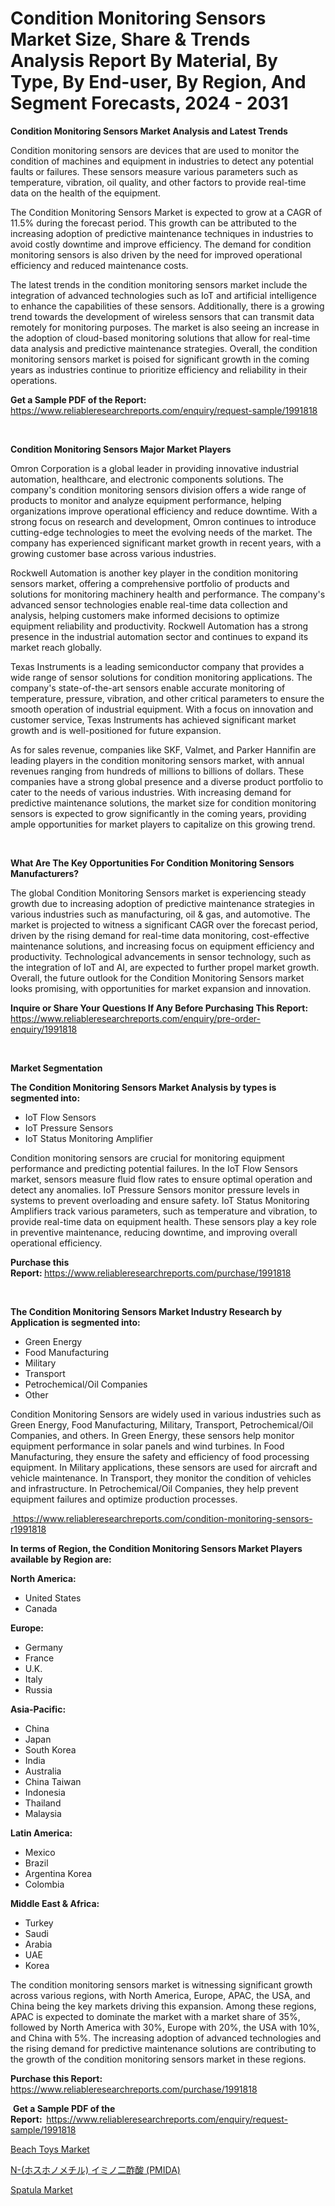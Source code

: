 <p><h1>Condition Monitoring Sensors Market Size, Share & Trends Analysis Report By Material, By Type, By End-user, By Region, And Segment Forecasts, 2024 - 2031</h1></p><p><strong>Condition Monitoring Sensors Market Analysis and Latest Trends</strong></p>
<p><p>Condition monitoring sensors are devices that are used to monitor the condition of machines and equipment in industries to detect any potential faults or failures. These sensors measure various parameters such as temperature, vibration, oil quality, and other factors to provide real-time data on the health of the equipment. </p><p>The Condition Monitoring Sensors Market is expected to grow at a CAGR of 11.5% during the forecast period. This growth can be attributed to the increasing adoption of predictive maintenance techniques in industries to avoid costly downtime and improve efficiency. The demand for condition monitoring sensors is also driven by the need for improved operational efficiency and reduced maintenance costs.</p><p>The latest trends in the condition monitoring sensors market include the integration of advanced technologies such as IoT and artificial intelligence to enhance the capabilities of these sensors. Additionally, there is a growing trend towards the development of wireless sensors that can transmit data remotely for monitoring purposes. The market is also seeing an increase in the adoption of cloud-based monitoring solutions that allow for real-time data analysis and predictive maintenance strategies. Overall, the condition monitoring sensors market is poised for significant growth in the coming years as industries continue to prioritize efficiency and reliability in their operations.</p></p>
<p><strong>Get a Sample PDF of the Report:&nbsp;</strong> <a href="https://www.reliableresearchreports.com/enquiry/request-sample/1991818">https://www.reliableresearchreports.com/enquiry/request-sample/1991818</a></p>
<p>&nbsp;</p>
<p><strong>Condition Monitoring Sensors Major Market Players</strong></p>
<p><p>Omron Corporation is a global leader in providing innovative industrial automation, healthcare, and electronic components solutions. The company's condition monitoring sensors division offers a wide range of products to monitor and analyze equipment performance, helping organizations improve operational efficiency and reduce downtime. With a strong focus on research and development, Omron continues to introduce cutting-edge technologies to meet the evolving needs of the market. The company has experienced significant market growth in recent years, with a growing customer base across various industries.</p><p>Rockwell Automation is another key player in the condition monitoring sensors market, offering a comprehensive portfolio of products and solutions for monitoring machinery health and performance. The company's advanced sensor technologies enable real-time data collection and analysis, helping customers make informed decisions to optimize equipment reliability and productivity. Rockwell Automation has a strong presence in the industrial automation sector and continues to expand its market reach globally.</p><p>Texas Instruments is a leading semiconductor company that provides a wide range of sensor solutions for condition monitoring applications. The company's state-of-the-art sensors enable accurate monitoring of temperature, pressure, vibration, and other critical parameters to ensure the smooth operation of industrial equipment. With a focus on innovation and customer service, Texas Instruments has achieved significant market growth and is well-positioned for future expansion.</p><p>As for sales revenue, companies like SKF, Valmet, and Parker Hannifin are leading players in the condition monitoring sensors market, with annual revenues ranging from hundreds of millions to billions of dollars. These companies have a strong global presence and a diverse product portfolio to cater to the needs of various industries. With increasing demand for predictive maintenance solutions, the market size for condition monitoring sensors is expected to grow significantly in the coming years, providing ample opportunities for market players to capitalize on this growing trend.</p></p>
<p>&nbsp;</p>
<p><strong>What Are The Key Opportunities For Condition Monitoring Sensors Manufacturers?</strong></p>
<p><p>The global Condition Monitoring Sensors market is experiencing steady growth due to increasing adoption of predictive maintenance strategies in various industries such as manufacturing, oil & gas, and automotive. The market is projected to witness a significant CAGR over the forecast period, driven by the rising demand for real-time data monitoring, cost-effective maintenance solutions, and increasing focus on equipment efficiency and productivity. Technological advancements in sensor technology, such as the integration of IoT and AI, are expected to further propel market growth. Overall, the future outlook for the Condition Monitoring Sensors market looks promising, with opportunities for market expansion and innovation.</p></p>
<p><strong>Inquire or Share Your Questions If Any Before Purchasing This Report:</strong> <a href="https://www.reliableresearchreports.com/enquiry/pre-order-enquiry/1991818">https://www.reliableresearchreports.com/enquiry/pre-order-enquiry/1991818</a></p>
<p>&nbsp;</p>
<p><strong>Market Segmentation</strong></p>
<p><strong>The Condition Monitoring Sensors Market Analysis by types is segmented into:</strong></p>
<p><ul><li>IoT Flow Sensors</li><li>IoT Pressure Sensors</li><li>IoT Status Monitoring Amplifier</li></ul></p>
<p><p>Condition monitoring sensors are crucial for monitoring equipment performance and predicting potential failures. In the IoT Flow Sensors market, sensors measure fluid flow rates to ensure optimal operation and detect any anomalies. IoT Pressure Sensors monitor pressure levels in systems to prevent overloading and ensure safety. IoT Status Monitoring Amplifiers track various parameters, such as temperature and vibration, to provide real-time data on equipment health. These sensors play a key role in preventive maintenance, reducing downtime, and improving overall operational efficiency.</p></p>
<p><strong>Purchase this Report:&nbsp;</strong><a href="https://www.reliableresearchreports.com/purchase/1991818">https://www.reliableresearchreports.com/purchase/1991818</a></p>
<p>&nbsp;</p>
<p><strong>The Condition Monitoring Sensors Market Industry Research by Application is segmented into:</strong></p>
<p><ul><li>Green Energy</li><li>Food Manufacturing</li><li>Military</li><li>Transport</li><li>Petrochemical/Oil Companies</li><li>Other</li></ul></p>
<p><p>Condition Monitoring Sensors are widely used in various industries such as Green Energy, Food Manufacturing, Military, Transport, Petrochemical/Oil Companies, and others. In Green Energy, these sensors help monitor equipment performance in solar panels and wind turbines. In Food Manufacturing, they ensure the safety and efficiency of food processing equipment. In Military applications, these sensors are used for aircraft and vehicle maintenance. In Transport, they monitor the condition of vehicles and infrastructure. In Petrochemical/Oil Companies, they help prevent equipment failures and optimize production processes.</p></p>
<p><a href="https://www.reliableresearchreports.com/condition-monitoring-sensors-r1991818">&nbsp;https://www.reliableresearchreports.com/condition-monitoring-sensors-r1991818</a></p>
<p><strong>In terms of Region, the Condition Monitoring Sensors Market Players available by Region are:</strong></p>
<p>
    <p> <strong> North America: </strong>
        <ul>
            <li>United States</li>
            <li>Canada</li>
        </ul>
        </p> 
    <p> <strong> Europe: </strong>
        <ul>
            <li>Germany</li>
            <li>France</li>
            <li>U.K.</li>
            <li>Italy</li>
            <li>Russia</li>
        </ul>
        </p> 
    <p> <strong> Asia-Pacific: </strong>
        <ul>
            <li>China</li>
            <li>Japan</li>
            <li>South Korea</li>
            <li>India</li>
            <li>Australia</li>
            <li>China Taiwan</li>
            <li>Indonesia</li>
            <li>Thailand</li>
            <li>Malaysia</li>
        </ul>
        </p> 
    <p> <strong> Latin America: </strong>
        <ul>
            <li>Mexico</li>
            <li>Brazil</li>
            <li>Argentina Korea</li>
            <li>Colombia</li>
        </ul>
        </p> 
    <p> <strong> Middle East & Africa: </strong>
        <ul>
            <li>Turkey</li>
            <li>Saudi</li>
            <li>Arabia</li>
            <li>UAE</li>
            <li>Korea</li>
        </ul>
    </p>
    </p>
<p><p>The condition monitoring sensors market is witnessing significant growth across various regions, with North America, Europe, APAC, the USA, and China being the key markets driving this expansion. Among these regions, APAC is expected to dominate the market with a market share of 35%, followed by North America with 30%, Europe with 20%, the USA with 10%, and China with 5%. The increasing adoption of advanced technologies and the rising demand for predictive maintenance solutions are contributing to the growth of the condition monitoring sensors market in these regions.</p></p>
<p><strong>Purchase this Report: </strong><a href="https://www.reliableresearchreports.com/purchase/1991818">https://www.reliableresearchreports.com/purchase/1991818</a></p>
<p>&nbsp;<strong>Get a Sample PDF of the Report:&nbsp;&nbsp;</strong><a href="https://www.reliableresearchreports.com/enquiry/request-sample/1991818">https://www.reliableresearchreports.com/enquiry/request-sample/1991818</a></p>
<p><strong></strong></p>
<p><p><a href="https://github.com/jahid123ahm/Market-Research-Report-List-1/blob/main/beach-toys-market.md">Beach Toys Market</a></p><p><a href="https://github.com/BrionnaBoyle/Market-Research-Report-List-1/blob/main/3145977146164.md">N-(ホスホノメチル) イミノ二酢酸 (PMIDA)</a></p><p><a href="https://github.com/ajohirul8010/Market-Research-Report-List-1/blob/main/spatula-market.md">Spatula Market</a></p></p>